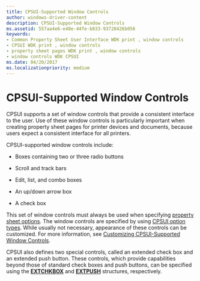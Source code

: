```yaml
---
title: CPSUI-Supported Window Controls
author: windows-driver-content
description: CPSUI-Supported Window Controls
ms.assetid: 557aa4e6-e48e-44fe-b833-93728426b056
keywords:
- Common Property Sheet User Interface WDK print , window controls
- CPSUI WDK print , window controls
- property sheet pages WDK print , window controls
- window controls WDK CPSUI
ms.date: 04/20/2017
ms.localizationpriority: medium
---
```


# CPSUI-Supported Window Controls





CPSUI supports a set of window controls that provide a consistent interface to the user. Use of these window controls is particularly important when creating property sheet pages for printer devices and documents, because users expect a consistent interface for all printers.

CPSUI-supported window controls include:

-   Boxes containing two or three radio buttons

-   Scroll and track bars

-   Edit, list, and combo boxes

-   An up/down arrow box

-   A check box

This set of window controls must always be used when specifying [property sheet options](property-sheet-options.md). The window controls are specified by using [CPSUI option types](https://msdn.microsoft.com/library/windows/hardware/ff547142). While usually not necessary, appearance of these controls can be customized. For more information, see [Customizing CPSUI-Supported Window Controls](customizing-cpsui-supported-window-controls.md).

CPSUI also defines two special controls, called an extended check box and an extended push button. These controls, which provide capabilities beyond those of standard check boxes and push buttons, can be specified using the [**EXTCHKBOX**](https://msdn.microsoft.com/library/windows/hardware/ff548781) and [**EXTPUSH**](https://msdn.microsoft.com/library/windows/hardware/ff548795) structures, respectively.

 

 




